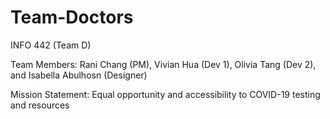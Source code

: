 # Team-Doctors
INFO 442 (Team D)

Team Members: Rani Chang (PM), Vivian Hua (Dev 1), Olivia Tang (Dev 2), and Isabella Abulhosn (Designer)

Mission Statement: Equal opportunity and accessibility to COVID-19 testing and resources
